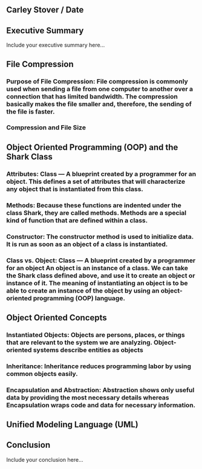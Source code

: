 ## Carley Stover / Date

## Executive Summary 
Include your executive summary here...

## File Compression
### Purpose of File Compression: File compression is commonly used when sending a file from one computer to another over a connection that has limited bandwidth. The compression basically makes the file smaller and, therefore, the sending of the file is faster. 
### Compression and File Size

## Object Oriented Programming (OOP) and the Shark Class
### Attributes: Class — A blueprint created by a programmer for an object. This defines a set of attributes that will characterize any object that is instantiated from this class.
### Methods: Because these functions are indented under the class Shark, they are called methods. Methods are a special kind of function that are defined within a class.
### Constructor: The constructor method is used to initialize data. It is run as soon as an object of a class is instantiated.
### Class vs. Object: Class — A blueprint created by a programmer for an object An object is an instance of a class. We can take the Shark class defined above, and use it to create an object or instance of it. The meaning of instantiating an object is to be able to create an instance of the object by using an object-oriented programming (OOP) language.

## Object Oriented Concepts
### Instantiated Objects: Objects are persons, places, or things that are relevant to the system we are analyzing. Object-oriented systems describe entities as objects
### Inheritance: Inheritance reduces programming labor by using common objects easily. 
### Encapsulation and Abstraction: Abstraction shows only useful data by providing the most necessary details whereas Encapsulation wraps code and data for necessary information.

## Unified Modeling Language (UML)

## Conclusion
Include your conclusion here...
